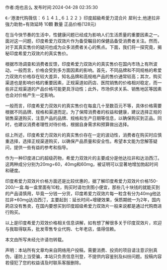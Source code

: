 <p>作者:炮也且么 发布时间:2024-04-28 02:35:30</p>
<p>《✅港澳代购薇信：６１４１_６１２２ 》印度超級希愛力混合片 犀利士,他達拉非 強力助勃+有效延時 10顆 數量 正品价格(128元) </p>
									<p>在当今快节奏的生活中，性健康问题已经成为影响人们生活质量的重要因素之一。面对这一问题，印度希爱力双效片作为备受瞩目的保健品备受消费者关注。然而，对于其真实售价的疑问也成为众多消费者关心的焦点。下面，我们将一探究竟，揭秘印度希爱力双效片的真实售价。</p><p>根据市场调查和消费者反馈，印度希爱力双效片的真实售价在国内市场上有所波动，一般而言，价格会受到多方面因素的影响。首先，不同品牌和不同规格的希爱力双效片价格存在较大差异，知名品牌和高规格产品的售价通常较高；其次，购买渠道也是影响价格的重要因素，正规渠道如药店、医院销售的价格相对稳定，而一些非正规渠道的产品价格可能更具浮动性；此外，市场供求关系、销售地区等因素也会对价格产生一定影响。</p><p>一般而言，印度希爱力双效片的真实售价在每盒几十至数百元不等，具体价格需要根据不同品牌、规格和渠道而定。为了保障消费者的权益和健康，建议选择正规的销售渠道购买，注意产品的品牌、规格和生产日期等信息，以确保购买到正品。同时，也建议消费者理性对待价格，根据自身需求和预算做出选择。</p><p>综上所述，印度希爱力双效片的真实售价存在一定的波动性，消费者在购买时应慎重选择，选择正规渠道购买，以确保产品质量和安全性。希望本文能为您解答疑问，提供一些有益的参考和指导。</p><p></p><p>作为一种印度进口的超级药物，希爱力双效片的主要成分是他达拉非和达泊西汀。这两种成分分别为20mg=60，40mg和60mg，被证明可以显著地增加勃起时间和硬度。</p><p>印度希爱力双效片价格方面还是比较优惠的，据了解印度希爱力双效片价格150-200/一盒.每一盒里面有10粒，购买时请勿贪图小便宜，那些几十块钱的就能买到的产品请慎用，毕竟一分钱一分货，印度希爱力双效片每一粒含有分为40mg他达拉非+60mg达泊西汀，主要起到：延长时间+增硬效果，保质期统一为2年，国内葯店没有售卖，在国内要想买到印度超级希爱力双效片一般来说都是通过代购商进行购买。</p><p>以上是印度希爱力双效价格相关信息讲解，如有想了解很多关于印度双效片，欢迎与我取得联系，批发零售专业代购、七年老店，值得信赖。</p><p>本文由所写未经允许请勿转载。</p>				声明：本站所有文章均来自网络用户投稿，需要消费、投资的项目请注意识别真伪，谨防上当受骗，本站只负责信息刊登，不提供内容鉴别及纠纷问题。投稿内容若侵犯了您的权益请及时联系客服删除。				

